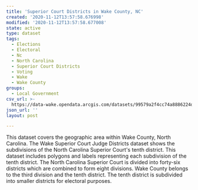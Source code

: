 ```yaml
---
title: 'Superior Court Districts in Wake County, NC'
created: '2020-11-12T13:57:58.676998'
modified: '2020-11-12T13:57:58.677008'
state: active
type: dataset
tags:
  - Elections
  - Electoral
  - Nc
  - North Carolina
  - Superior Court Districts
  - Voting
  - Wake
  - Wake County
groups:
  - Local Government
csv_url: >-
  https://data-wake.opendata.arcgis.com/datasets/99579a2f4cc74a8886224d7465da77e4_0.csv?outSR=%7B%22latestWkid%22%3A2264%2C%22wkid%22%3A102719%7D
json_url: ''
layout: post

---
```

This dataset covers the geographic area within Wake County, North Carolina. The Wake Superior Court Judge Districts dataset shows the subdivisions of the North Carolina Superior Court's tenth district. This dataset includes polygons and labels representing each subdivision of the tenth district. The North Carolina Superior Court is divided into forty-six districts which are combined to form eight divisions. Wake County belongs to the third division and the tenth district. The tenth district is subdivided into smaller districts for electoral purposes.
